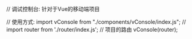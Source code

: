 

// 调试控制台: 针对于Vue的移动端项目 


// 使用方式: 
import vConsole from "./components/vConsole/index.js";
// import router from './router/index.js'; // 项目的路由 
vConsole(router); 









 



















